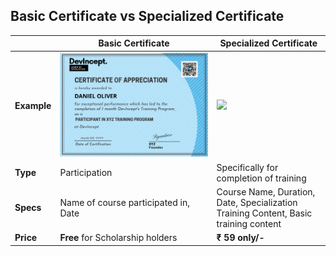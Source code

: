 ## Basic Certificate vs Specialized Certificate

||Basic Certificate|Specialized Certificate|
|-|-|-|
| **Example** | ![](https://github.com/Learn-Write-Repeat/Open-contributions/blob/master/extras/basic.png) | ![](extras/specialized.png)|
|**Type**| Participation | Specifically for completion of training |
|**Specs**|Name of course participated in, Date| Course Name, Duration, Date, Specialization Training Content, Basic training content|
|**Price**| **Free** for Scholarship holders| **₹ 59 only/-**|
